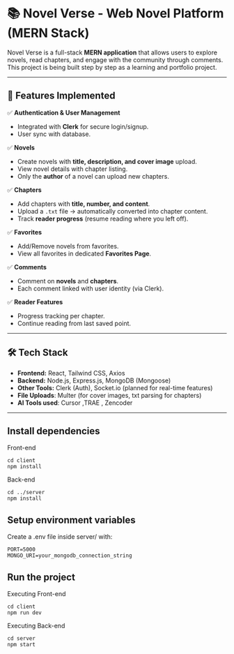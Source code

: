 # 📚 Novel Verse - Web Novel Platform (MERN Stack)

Novel Verse is a full-stack **MERN application** that allows users to explore novels, read chapters, and engage with the community through comments.  
This project is being built step by step as a learning and portfolio project.

---

## 🚀 Features Implemented

✅ **Authentication & User Management**  
- Integrated with **Clerk** for secure login/signup.  
- User sync with database.  

✅ **Novels**  
- Create novels with **title, description, and cover image** upload.  
- View novel details with chapter listing.  
- Only the **author** of a novel can upload new chapters.  

✅ **Chapters**  
- Add chapters with **title, number, and content**.  
- Upload a `.txt` file → automatically converted into chapter content.  
- Track **reader progress** (resume reading where you left off).  

✅ **Favorites**  
- Add/Remove novels from favorites.  
- View all favorites in dedicated **Favorites Page**.  

✅ **Comments**  
- Comment on **novels** and **chapters**.  
- Each comment linked with user identity (via Clerk).  

✅ **Reader Features**  
- Progress tracking per chapter.  
- Continue reading from last saved point.  

---

## 🛠️ Tech Stack

- **Frontend:** React, Tailwind CSS, Axios
- **Backend:** Node.js, Express.js, MongoDB (Mongoose)
- **Other Tools:** Clerk (Auth), Socket.io (planned for real-time features)
- **File Uploads**: Multer (for cover images, txt parsing for chapters)
- **AI Tools used**: Cursor ,TRAE , Zencoder

---

## Install dependencies

Front-end

```
cd client
npm install
```

Back-end
```
cd ../server
npm install
```


## Setup environment variables

Create a .env file inside server/ with:
```
PORT=5000
MONGO_URI=your_mongodb_connection_string
```

## Run the project

Executing Front-end
```
cd client
npm run dev
```

Executing Back-end
```
cd server
npm start
```



